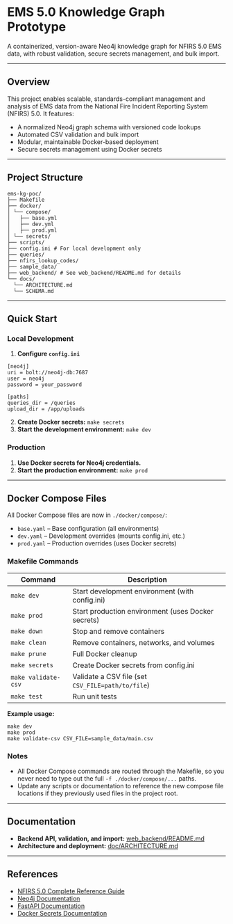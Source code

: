 # EMS 5.0 Knowledge Graph Prototype

A containerized, version-aware Neo4j knowledge graph for NFIRS 5.0 EMS data, with robust validation, secure secrets
management, and bulk import.

---

## Overview

This project enables scalable, standards-compliant management and analysis of EMS data from the National Fire Incident
Reporting System (NFIRS) 5.0. It features:

- A normalized Neo4j graph schema with versioned code lookups
- Automated CSV validation and bulk import
- Modular, maintainable Docker-based deployment
- Secure secrets management using Docker secrets

---

## Project Structure


```
ems-kg-poc/
├── Makefile
├── docker/
│ └── compose/ 
│   ├── base.yml
│   ├── dev.yml
│   ├── prod.yml
│ └── secrets/
├── scripts/
├── config.ini # For local development only
├── queries/
├── nfirs_lookup_codes/
├── sample_data/
├── web_backend/ # See web_backend/README.md for details
└── docs/
  └── ARCHITECTURE.md
  └── SCHEMA.md
```

---

## Quick Start

### Local Development

1. **Configure `config.ini`**

```
[neo4j]
uri = bolt://neo4j-db:7687
user = neo4j
password = your_password

[paths]
queries_dir = /queries
upload_dir = /app/uploads
```
2. **Create Docker secrets:** `make secrets`
3. **Start the development environment:** `make dev`

### Production

1. **Use Docker secrets for Neo4j credentials.**
2. **Start the production environment:** `make prod`

---

## Docker Compose Files

All Docker Compose files are now in `./docker/compose/`:

- `base.yaml` – Base configuration (all environments)
- `dev.yaml` – Development overrides (mounts config.ini, etc.)
- `prod.yaml` – Production overrides (uses Docker secrets)

### Makefile Commands

| Command             | Description                                        |
|---------------------|----------------------------------------------------|
| `make dev`          | Start development environment (with config.ini)    |
| `make prod`         | Start production environment (uses Docker secrets) |
| `make down`         | Stop and remove containers                         |
| `make clean`        | Remove containers, networks, and volumes           |
| `make prune`        | Full Docker cleanup                                |
| `make secrets`      | Create Docker secrets from config.ini              |
| `make validate-csv` | Validate a CSV file (set `CSV_FILE=path/to/file`)  |
| `make test`         | Run unit tests                                     |

**Example usage:**
```
make dev
make prod
make validate-csv CSV_FILE=sample_data/main.csv
```

### Notes

- All Docker Compose commands are routed through the Makefile, so you never need to type out the full
  `-f ./docker/compose/...` paths.
- Update any scripts or documentation to reference the new compose file locations if they previously used files in the
  project root.

---

## Documentation

- **Backend API, validation, and import:** [web_backend/README.md](web_backend/app/README.md)
- **Architecture and deployment:** [doc/ARCHITECTURE.md](doc/ARCHITECTURE.md)

---

## References

- [NFIRS 5.0 Complete Reference Guide](https://www.usfa.fema.gov/downloads/pdf/nfirs/NFIRS_Complete_Reference_Guide_2015.pdf)
- [Neo4j Documentation](https://neo4j.com/docs/)
- [FastAPI Documentation](https://fastapi.tiangolo.com/)
- [Docker Secrets Documentation](https://docs.docker.com/engine/swarm/secrets/)
